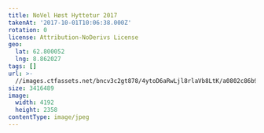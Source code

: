```yaml
---
title: NoVel Høst Hyttetur 2017
takenAt: '2017-10-01T10:06:38.000Z'
rotation: 0
license: Attribution-NoDerivs License
geo:
  lat: 62.800052
  lng: 8.862027
tags: []
url: >-
  //images.ctfassets.net/bncv3c2gt878/4ytoD6aRwLjl8rlaVb8LtK/a0802c86b9f5b067667ba7af610697c1/novel-hst-hyttetur-2017_37389597866_o
size: 3416489
image:
  width: 4192
  height: 2358
contentType: image/jpeg
---
```


